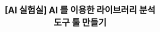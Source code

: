 ---
layout: article
title: '[AI 실험실] AI 를 이용한 라이브러리 분석 도구 툴 만들기'
key: 20250304
tags:
- iOS
- Swift
- AI
article_header:
  type: overlay
  theme: dark
  background_color: '#123'
  background_image: false
---